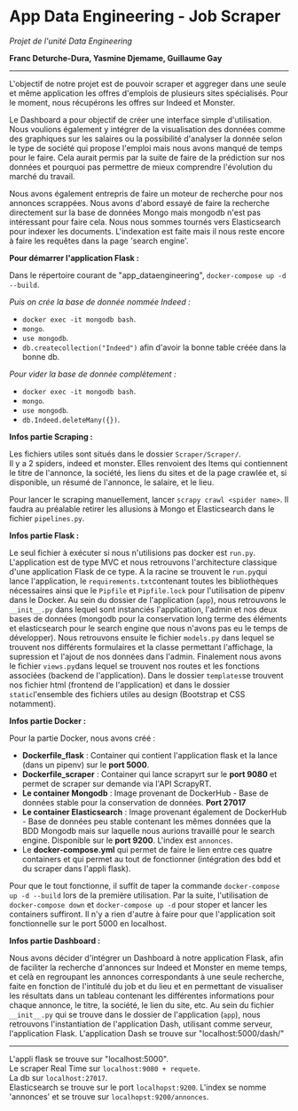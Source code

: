 # App Data Engineering - Job Scraper
*Projet de l'unité Data Engineering*  
  
**Franc Deturche-Dura, Yasmine Djemame, Guillaume Gay**  

----

L'objectif de notre projet est de pouvoir scraper et aggreger dans une seule et même application les offres d'emplois de plusieurs sites spécialisés. Pour le moment, nous récupérons les offres sur Indeed et Monster.  
  
Le Dashboard a pour objectif de créer une interface simple d'utilisation. Nous voulions également y intégrer de la visualisation des données comme des graphiques sur les salaires ou la possibilité d'analyser la donnée selon le type de société qui propose l'emploi mais nous avons manqué de temps pour le faire. Cela aurait permis par la suite de faire de la prédiction sur nos données et pourquoi pas permettre de mieux comprendre l'évolution du marché du travail.  
  
Nous avons également entrepris de faire un moteur de recherche pour nos annonces scrappées. Nous avons d'abord essayé de faire la recherche directement sur la base de données Mongo mais mongodb n'est pas intéressant pour faire cela. Nous nous sommes tournés vers Elasticsearch pour indexer les documents. L'indexation est faite mais il nous reste encore à faire les requêtes dans la page 'search engine'.

**Pour démarrer l'application Flask :**  

Dans le répertoire courant de "app_dataengineering", `docker-compose up -d --build`.  
  
*Puis on crée la base de donnée nommée Indeed :*  
- `docker exec -it mongodb bash`.  
- `mongo`.  
- `use mongodb`.  
- `db.createcollection("Indeed")` afin d'avoir la bonne table créée dans la bonne db.  
  
*Pour vider la base de donnée complètement :*  
- `docker exec -it mongodb bash`.  
- `mongo`.  
- `use mongodb`.  
- `db.Indeed.deleteMany({})`.  

**Infos partie Scraping :**  

Les fichiers utiles sont situés dans le dossier `Scraper/Scraper/`.  
Il y a 2 spiders, indeed et monster. Elles renvoient des Items qui contiennent le titre de l'annonce, la société, les liens du sites et de la page crawlée et, si disponible, un résumé de l'annonce, le salaire, et le lieu.  
  
Pour lancer le scraping manuellement, lancer `scrapy crawl <spider name>`. Il faudra au préalable retirer les allusions à Mongo et Elasticsearch dans le fichier `pipelines.py`.  

**Infos partie Flask :**

Le seul fichier à exécuter si nous n'utilisions pas docker est `run.py`. L'application est de type MVC et nous retrouvons l'architecture classique d'une application Flask de ce type. A la racine se trouvent le `run.py`qui lance l'application, le `requirements.txt`contenant toutes les bibliothèques nécessaires ainsi que le `Pipfile` et `Pipfile.lock` pour l'utilisation de pipenv dans le Docker. Au sein du dossier de l'application (`app`), nous retrouvons le `__init__.py` dans lequel sont instanciés l'application, l'admin et nos deux bases de données (mongodb pour la conservation long terme des éléments et elasticsearch pour le search engine que nous n'avons pas eu le temps de développer). Nous retrouvons ensuite le fichier `models.py` dans lequel se trouvent nos différents formulaires et la classe permettant l'affichage, la supression et l'ajout de nos données dans l'admin. Finalement nous avons le fichier `views.py`dans lequel se trouvent nos routes et les fonctions associées (backend de l'application). Dans le dossier `templates`se trouvent nos fichier html (frontend de l'application) et dans le dossier `static`l'ensemble des fichiers utiles au design (Bootstrap et CSS notamment). 

**Infos partie Docker :**  

Pour la partie Docker, nous avons créé :
  - **Dockerfile_flask** : Container qui contient l'application flask et la lance (dans un pipenv) sur le **port 5000**.
  - **Dockerfile_scraper** : Container qui lance scrapyrt sur le **port 9080** et permet de scraper sur demande via l'API ScrapyRT. 
  - **Le container Mongodb** : Image provenant de DockerHub - Base de données stable pour la conservation de données. **Port 27017**
  - **Le container Elasticsearch** : Image provenant également de DockerHub - Base de données peu stable contenant les mêmes données que la BDD Mongodb mais sur laquelle nous aurions travaillé pour le search engine. Disponible sur le **port 9200**. L'index est `annonces`.
  - Le **docker-compose.yml** qui permet de faire le lien entre ces quatre containers et qui permet au tout de fonctionner (intégration des bdd et du scraper dans l'appli flask).

Pour que le tout fonctionne, il suffit de taper la commande `docker-compose up -d --build` lors de la première utilisation. Par la suite, l'utilisation de `docker-compose down` et `docker-compose up -d` pour stoper et lancer les containers suffiront.
Il n'y a rien d'autre à faire pour que l'application soit fonctionnelle sur le port 5000 en localhost.
  
**Infos partie Dashboard :**  

Nous avons décider d'intégrer un Dashboard à notre application Flask, afin de faciliter la recherche d'annonces sur Indeed et Monster en meme temps, et celà en regroupant les annonces correspondants à une seule recherche, faite en fonction de l'intitulé du job et du lieu et en permettant de visualiser les résultats dans un tableau contenant les différentes informations pour chaque annonce, le titre, la société, le lien du site, etc. 
Au sein du fichier `__init__.py` qui se trouve dans le dossier de l'application (`app`), nous retrouvons l'instantiation de l'application Dash, utilisant comme serveur, l'application Flask.
L'application Dash se trouve sur "localhost:5000/dash/"

  
----
L'appli flask se trouve sur "localhost:5000".  
Le scraper Real Time sur `localhost:9080 + requete`.  
La db sur `localhost:27017`.   
Elasticsearch se trouve sur le port `localhopst:9200`. L'index se nomme 'annonces' et se trouve sur `localhopst:9200/annonces`.
